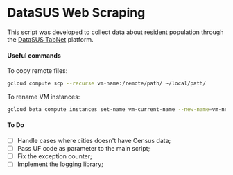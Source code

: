 # DataSUS Web Scraping
This script was developed to collect data about resident population through the [DataSUS TabNet](http://tabnet.datasus.gov.br/cgi/deftohtm.exe?popsvs/cnv/popbr.def) platform.

#### Useful commands
To copy remote files:
```sh
gcloud compute scp --recurse vm-name:/remote/path/ ~/local/path/
```

To rename VM instances:
```sh
gcloud beta compute instances set-name vm-current-name --new-name=vm-new-name
```

#### To Do
- [ ] Handle cases where cities doesn't have Census data;
- [ ] Pass UF code as parameter to the main script;
- [ ] Fix the exception counter;
- [ ] Implement the logging library;
